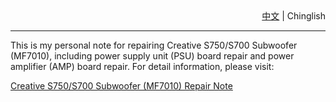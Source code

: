 <div style='text-align:right;'><a href='/doc/ReadMe.中文.md'>中文</a> | <span>Chinglish</span></div>

----

This is my personal note for repairing Creative S750/S700 Subwoofer (MF7010), including power supply unit (PSU) board repair and power amplifier (AMP) board repair. For detail information, please visit:

[Creative S750/S700 Subwoofer (MF7010) Repair Note](https://moontide.github.com/CreativeS750RepairNote)
